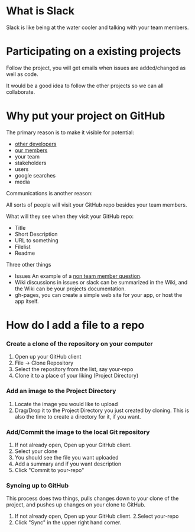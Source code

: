 # What is Slack

Slack is like being at the water cooler and talking with your
team members.

# Participating on a existing projects

Follow the project, you will get emails when 
issues are added/changed as well as code.

It would be a good idea to follow the other projects 
so we can all collaborate.

# Why put your project on GitHub
The primary reason is to make it visible for potential:

*  [other developers](http://www.codeforamerica.org/geeks/civicissues)
*  [our members](http://codeforkc.org)
*  your team
*  stakeholders
*  users
*  google searches
*  media

Communications is another reason:

All sorts of people will visit your GitHub repo besides 
your team members.

What will they see when they visit your GitHub repo:

* Title
* Short Description
* URL to something
* Filelist
* Readme

Three other things

* Issues An example of a [non team member question](https://github.com/codeforkansascity/Neighborhood-Dashboard/issues/5#issuecomment-111887393).
* Wiki discussions in issues or slack
  can be summarized in the Wiki, and the Wiki can 
  be your projects documentation.
* gh-pages, you can create a simple web site for your app, 
  or host the app itself.


# How do I add a file to a repo

### Create a clone of the repository on your computer

1. Open up your GitHub client
1. File -> Clone Repository
2. Select the repository from the list, say your-repo
3. Clone it to a place of your liking (Project Directory)

### Add an image to the Project Directory

1. Locate the image you would like to upload
2. Drag/Drop it to the Project Directory you just created by cloning.
   This is also the time to create a directory for it, if you want.

### Add/Commit the image to the local Git repository

1. If not already open, Open up your GitHub client.
2. Select your clone
3. You should see the file you want uploaded
4. Add a summary and if you want description
5. Click "Commit to your-repo"

### Syncing up to GitHub

This process does two things,
pulls changes down to your clone of the project,
and pushes up changes on your clone to GitHub.


1. If not already open, Open up your GitHub client.
2.Select your-repo
3. Click "Sync" in the upper right hand corner.
